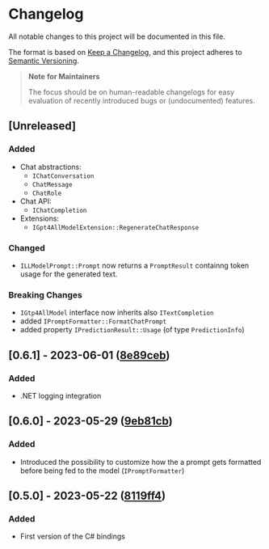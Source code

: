 # Changelog

All notable changes to this project will be documented in this file.

The format is based on [Keep a Changelog](https://keepachangelog.com/en/1.0.0/),
and this project adheres to [Semantic Versioning](https://semver.org/spec/v2.0.0.html).

> **Note** **for Maintainers**
> 
> The focus should be on human-readable changelogs for easy evaluation of recently introduced bugs or (undocumented) features.

## [Unreleased]

### Added

  - Chat abstractions:
    - `IChatConversation`
    - `ChatMessage`
    - `ChatRole`
  - Chat API:
    - `IChatCompletion`
  - Extensions:
    - `IGpt4AllModelExtension::RegenerateChatResponse`

### Changed

  - `ILLModelPrompt::Prompt` now returns a `PromptResult` containng token usage for the generated text.

### Breaking Changes

  - `IGtp4AllModel` interface now inherits also `ITextCompletion`
  - added `IPromptFormatter::FormatChatPrompt`
  - added property `IPredictionResult::Usage` (of type `PredictionInfo`) 

## [0.6.1] - 2023-06-01 ([8e89ceb](https://github.com/nomic-ai/gpt4all/commit/8e89ceb54bf6bded5ac48a9e7405a5e2b31921f9))

### Added

  - .NET logging integration

## [0.6.0] - 2023-05-29 ([9eb81cb](https://github.com/nomic-ai/gpt4all/commit/9eb81cb5492213f2897020b0b73d5256b665e1e3))

### Added

  - Introduced the possibility to customize how the a prompt gets formatted before being fed to the model (`IPromptFormatter`)

## [0.5.0] - 2023-05-22 ([8119ff4](https://github.com/nomic-ai/gpt4all/commit/8119ff4df0a99bde44255db2b8c7290b5582ac2b))

### Added

  - First version of the C# bindings
